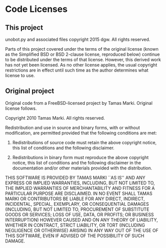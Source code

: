 # Code Licenses
## This project

unobot.py and associated files copyright 2015 dgw. All rights reserved.

Parts of this project covered under the terms of the original license (known as the
Simplified BSD or BSD 2-clause license, reproduced below) continue to be distributed
under the terms of that license. However, this derived work has not yet been licensed.
As no other license applies, the usual copyright restrictions are in effect until
such time as the author determines what license to use.

## Original project
Original code from a FreeBSD-licensed project by Tamas Marki. Original license follows.

Copyright 2010 Tamas Marki. All rights reserved.

Redistribution and use in source and binary forms, with or without modification, are
permitted provided that the following conditions are met:

   1. Redistributions of source code must retain the above copyright notice, this list of
      conditions and the following disclaimer.

   2. Redistributions in binary form must reproduce the above copyright notice, this list
      of conditions and the following disclaimer in the documentation and/or other materials
      provided with the distribution.

THIS SOFTWARE IS PROVIDED BY TAMAS MARKI ``AS IS'' AND ANY EXPRESS OR IMPLIED
WARRANTIES, INCLUDING, BUT NOT LIMITED TO, THE IMPLIED WARRANTIES OF MERCHANTABILITY AND
FITNESS FOR A PARTICULAR PURPOSE ARE DISCLAIMED. IN NO EVENT SHALL TAMAS MARKI OR
CONTRIBUTORS BE LIABLE FOR ANY DIRECT, INDIRECT, INCIDENTAL, SPECIAL, EXEMPLARY, OR
CONSEQUENTIAL DAMAGES (INCLUDING, BUT NOT LIMITED TO, PROCUREMENT OF SUBSTITUTE GOODS OR
SERVICES; LOSS OF USE, DATA, OR PROFITS; OR BUSINESS INTERRUPTION) HOWEVER CAUSED AND ON
ANY THEORY OF LIABILITY, WHETHER IN CONTRACT, STRICT LIABILITY, OR TORT (INCLUDING
NEGLIGENCE OR OTHERWISE) ARISING IN ANY WAY OUT OF THE USE OF THIS SOFTWARE, EVEN IF
ADVISED OF THE POSSIBILITY OF SUCH DAMAGE.
